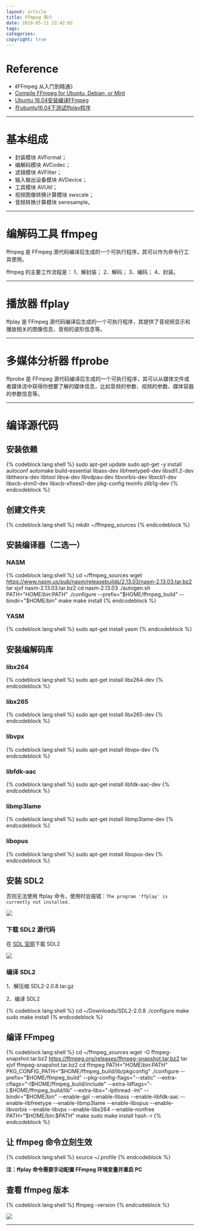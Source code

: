 ```yaml
---
layout: article
title: FFmpeg 简介
date: 2018-05-11 22:42:02
tags:
categories: 
copyright: true
---
```


# **Reference**

* 《FFmpeg 从入门到精通》
* [Compile FFmpeg for Ubuntu, Debian, or Mint](https://trac.ffmpeg.org/wiki/CompilationGuide/Ubuntu "https://trac.ffmpeg.org/wiki/CompilationGuide/Ubuntu")
* [Ubuntu 16.04安装编译FFmpeg](https://www.linuxidc.com/Linux/2017-10/147769.htm "https://www.linuxidc.com/Linux/2017-10/147769.htm")
* [在ubuntu16.04下测试ffplay程序](https://blog.csdn.net/ericbar/article/details/79382783 "https://blog.csdn.net/ericbar/article/details/79382783")

---

# **基本组成**

* 封装模块 AVFormat；
* 编解码模块 AVCodec；
* 滤镜模块 AVFilter；
* 输入输出设备模块 AVDevice；
* 工具模块 AVUtil；
* 视频图像转换计算模块 swscale；
* 音频转换计算模块 swresample。

---

# **编解码工具 ffmpeg**

ffmpeg 是 FFmpeg 源代码编译后生成的一个可执行程序，其可以作为命令行工具使用。

ffmpeg 的主要工作流程是：
1、解封装；
2、解码；
3、编码；
4、封装。

---

# **播放器 ffplay**

ffplay 是 FFmpeg 源代码编译后生成的一个可执行程序，其提供了音视频显示和播放相关的图像信息、音频的波形信息等。

---

# **多媒体分析器 ffprobe**

ffprobe 是 FFmpeg 源代码编译后生成的一个可执行程序，其可以从媒体文件或者媒体流中获得你想要了解的媒体信息，比如音频的参数、视频的参数、媒体容器的参数信息等。

---

# **编译源代码**

## **安装依赖**

{% codeblock lang:shell %}
sudo apt-get update
sudo apt-get -y install autoconf automake build-essential libass-dev libfreetype6-dev libsdl1.2-dev libtheora-dev libtool libva-dev libvdpau-dev libvorbis-dev libxcb1-dev libxcb-shm0-dev libxcb-xfixes0-dev pkg-config texinfo zlib1g-dev
{% endcodeblock %}

## **创建文件夹**

{% codeblock lang:shell %}
mkdir ~/ffmpeg_sources
{% endcodeblock %}

## **安装编译器（二选一）**

### **NASM**

{% codeblock lang:shell %}
cd ~/ffmpeg_sources
wget https://www.nasm.us/pub/nasm/releasebuilds/2.13.03/nasm-2.13.03.tar.bz2
tar xjvf nasm-2.13.03.tar.bz2
cd nasm-2.13.03
./autogen.sh
PATH="$HOME/bin:$PATH" ./configure --prefix="$HOME/ffmpeg_build" --bindir="$HOME/bin"
make
make install
{% endcodeblock %}

### **YASM**

{% codeblock lang:shell %}
sudo apt-get install yasm
{% endcodeblock %}

## **安装编解码库**

### **libx264**

{% codeblock lang:shell %}
sudo apt-get install libx264-dev
{% endcodeblock %}

### **libx265**

{% codeblock lang:shell %}
sudo apt-get install libx265-dev
{% endcodeblock %}

### **libvpx**

{% codeblock lang:shell %}
sudo apt-get install libvpx-dev
{% endcodeblock %}

### **libfdk-aac**

{% codeblock lang:shell %}
sudo apt-get install libfdk-aac-dev
{% endcodeblock %}

### **libmp3lame**

{% codeblock lang:shell %}
sudo apt-get install libmp3lame-dev
{% endcodeblock %}

### **libopus**

{% codeblock lang:shell %}
sudo apt-get install libopus-dev
{% endcodeblock %}

## **安装 SDL2**

否则无法使用 ffplay 命令，使用时会报错：`The program 'ffplay' is currently not installed.`

![](https://weichao-io-1257283924.cos.ap-beijing.myqcloud.com/qldownload/FFmpeg-%E7%AE%80%E4%BB%8B1526187550322_2.png)

### **下载 SDL2 源代码**

在 [SDL 官网](https://www.libsdl.org/download-2.0.php "https://www.libsdl.org/download-2.0.php")下载 SDL2

![](https://weichao-io-1257283924.cos.ap-beijing.myqcloud.com/qldownload/FFmpeg-%E7%AE%80%E4%BB%8B1526187551920_4.png)

### **编译 SDL2**

1、解压缩 SDL2-2.0.8.tar.gz

2、编译 SDL2

{% codeblock lang:shell %}
cd ~/Downloads/SDL2-2.0.8
./configure
make
sudo make install
{% endcodeblock %}

## **编译 FFmpeg**

{% codeblock lang:shell %}
cd ~/ffmpeg_sources
wget -O ffmpeg-snapshot.tar.bz2 https://ffmpeg.org/releases/ffmpeg-snapshot.tar.bz2
tar xjvf ffmpeg-snapshot.tar.bz2
cd ffmpeg
PATH="$HOME/bin:$PATH"
PKG_CONFIG_PATH="$HOME/ffmpeg_build/lib/pkgconfig" 
./configure --prefix="$HOME/ffmpeg_build" --pkg-config-flags="--static" --extra-cflags="-I$HOME/ffmpeg_build/include" --extra-ldflags="-L$HOME/ffmpeg_build/lib" --extra-libs="-lpthread -lm" --bindir="$HOME/bin" --enable-gpl --enable-libass --enable-libfdk-aac --enable-libfreetype --enable-libmp3lame --enable-libopus --enable-libvorbis --enable-libvpx --enable-libx264 --enable-nonfree
PATH="$HOME/bin:$PATH"
make
sudo make install
hash -r
{% endcodeblock %}

## **让 ffmpeg 命令立刻生效**

{% codeblock lang:shell %}
source ~/.profile
{% endcodeblock %}

**注：ffplay 命令需要手动配置 FFmpeg 环境变量并重启 PC**

## **查看 ffmpeg 版本**

{% codeblock lang:shell %}
ffmpeg -version
{% endcodeblock %}

![](https://weichao-io-1257283924.cos.ap-beijing.myqcloud.com/qldownload/FFmpeg-%E7%AE%80%E4%BB%8B1526045783703_2.png)

---